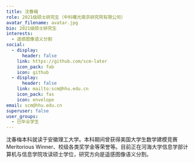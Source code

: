 ```yaml
---
title: 沈春梅
role: 2021级硕士研究生（中科曙光南京研究院有限公司）
avatar_filename: avatar.jpg
bio: 2021级硕士研究生
interests:
  - 遥感图像语义分割
social:
  - display:
      header: false
    link: https://github.com/scm-later
    icon_pack: fab
    icon: github
  - display:
      header: false
    link: mailto:scm@hhu.edu.cn
    icon_pack: fas
    icon: envelope
email: scm@hhu.edu.cn
superuser: false
user_groups:
  - 已毕业学生
---
```

沈春梅本科就读于安徽理工大学。本科期间曾获得美国大学生数学建模竞赛Meritorious Winner、校级各类奖学金等荣誉等。目前正在河海大学信息学部计算机与信息学院攻读硕士学位，研究方向是遥感图像语义分割。
